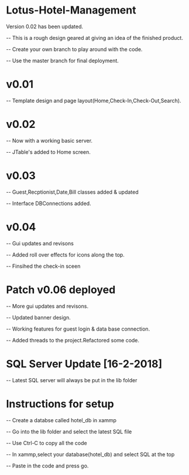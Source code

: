 # Lotus-Hotel-Management

 Version 0.02 has been updated.
 
 -- This is a rough design geared at giving an idea of the finished product.
 
 -- Create your own branch to play around with the code.
 
 -- Use the master branch for final deployment.
 
 # v0.01 
   -- Template design and page layout(Home,Check-In,Check-Out,Search).

 
 # v0.02
   -- Now with a working basic server.
   
   -- JTable's added to Home screen.
   
 # v0.03
  -- Guest,Recptionist,Date,Bill classes added & updated
   
  -- Interface DBConnections added.
  
   # v0.04
  -- Gui updates and revisons
   
  -- Added roll over effects for icons along the top.
  
  -- Finsihed the check-in sceen
  
  # Patch v0.06 deployed
  -- More gui updates and revisons.
   
  -- Updated banner design.
  
  -- Working features for guest login & data base connection.
  
  -- Added threads to the project.Refactored some code.

# SQL Server Update [16-2-2018]
  -- Latest SQL server will always be put in the lib folder
# Instructions for setup   
  -- Create a databse called hotel_db in xammp
  
  -- Go into the lib folder and select the latest SQL file
  
  -- Use Ctrl-C to copy all the code
  
  -- In xammp,select your database(hotel_db) and select SQL at the top
  
  -- Paste in the code and press go.
